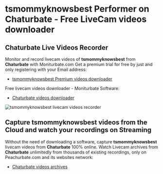 # tsmommyknowsbest Performer on Chaturbate - Free LiveCam videos downloader

## Chaturbate Live Videos Recorder

Monitor and record livecam videos of **tsmommyknowsbest** from **Chaturbate** with Moniturbate.com
Get a premium trial for free by just and only registering with your Email address:
* [tsmommyknowsbest Premium videos downloader](https://moniturbate.com/request-demo-licence-key.html)

Free livecam videos downloader - Moniturbate Software:
* [Chaturbate videos downloader](https://moniturbate.com/moniturbate-download-software.html)

![tsmommyknowsbest livecam videos recorder](https://peachurnet.com/templates/moniturbate-software.png)


## Capture tsmommyknowsbest videos from the Cloud and watch your recordings on Streaming

Without the need of downloading a software, capture **tsmommyknowsbest** livecam videos from **Chaturbate** 100% online.
Watch Livecam archives from **Chaturbate** unlimitedly from thousands of existing recordings, only on Peachurbate.com and its websites network:
* [Chaturbate videos archives](https://peachurnet.com/)